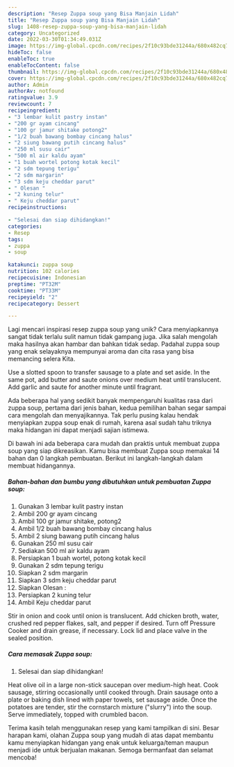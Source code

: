 ```yaml
---
description: "Resep Zuppa soup yang Bisa Manjain Lidah"
title: "Resep Zuppa soup yang Bisa Manjain Lidah"
slug: 1408-resep-zuppa-soup-yang-bisa-manjain-lidah
category: Uncategorized
date: 2022-03-30T01:34:49.031Z
image: https://img-global.cpcdn.com/recipes/2f10c93bde31244a/680x482cq70/zuppa-soup-foto-resep-utama.jpg
hideToc: false
enableToc: true
enableTocContent: false
thumbnail: https://img-global.cpcdn.com/recipes/2f10c93bde31244a/680x482cq70/zuppa-soup-foto-resep-utama.jpg
cover: https://img-global.cpcdn.com/recipes/2f10c93bde31244a/680x482cq70/zuppa-soup-foto-resep-utama.jpg
author: Admin
authorAv: notfound
ratingvalue: 3.9
reviewcount: 7
recipeingredient:
- "3 lembar kulit pastry instan"
- "200 gr ayam cincang"
- "100 gr jamur shitake potong2"
- "1/2 buah bawang bombay cincang halus"
- "2 siung bawang putih cincang halus"
- "250 ml susu cair"
- "500 ml air kaldu ayam"
- "1 buah wortel potong kotak kecil"
- "2 sdm tepung terigu"
- "2 sdm margarin"
- "3 sdm keju cheddar parut"
- " Olesan "
- "2 kuning telur"
- " Keju cheddar parut"
recipeinstructions:

- "Selesai dan siap dihidangkan!"
categories:
- Resep
tags:
- zuppa
- soup

katakunci: zuppa soup 
nutrition: 102 calories
recipecuisine: Indonesian
preptime: "PT32M"
cooktime: "PT33M"
recipeyield: "2"
recipecategory: Dessert

---
```





Lagi mencari inspirasi resep zuppa soup yang unik? Cara menyiapkannya sangat tidak terlalu sulit namun tidak gampang juga. Jika salah mengolah maka hasilnya akan hambar dan bahkan tidak sedap. Padahal zuppa soup yang enak selayaknya mempunyai aroma dan cita rasa yang bisa memancing selera Kita.





Use a slotted spoon to transfer sausage to a plate and set aside. In the same pot, add butter and saute onions over medium heat until translucent. Add garlic and saute for another minute until fragrant.

Ada beberapa hal yang sedikit banyak mempengaruhi kualitas rasa dari zuppa soup, pertama dari jenis bahan, kedua pemilihan bahan segar sampai cara mengolah dan menyajikannya. Tak perlu pusing kalau hendak menyiapkan zuppa soup enak di rumah, karena asal sudah tahu triknya maka hidangan ini dapat menjadi sajian istimewa.






Di bawah ini ada beberapa cara mudah dan praktis untuk membuat zuppa soup yang siap dikreasikan. Kamu bisa membuat Zuppa soup memakai 14 bahan dan 0 langkah pembuatan. Berikut ini langkah-langkah dalam membuat hidangannya.

<!--inarticleads1-->

##### Bahan-bahan dan bumbu yang dibutuhkan untuk pembuatan Zuppa soup:

1. Gunakan 3 lembar kulit pastry instan
1. Ambil 200 gr ayam cincang
1. Ambil 100 gr jamur shitake, potong2
1. Ambil 1/2 buah bawang bombay cincang halus
1. Ambil 2 siung bawang putih cincang halus
1. Gunakan 250 ml susu cair
1. Sediakan 500 ml air kaldu ayam
1. Persiapkan 1 buah wortel, potong kotak kecil
1. Gunakan 2 sdm tepung terigu
1. Siapkan 2 sdm margarin
1. Siapkan 3 sdm keju cheddar parut
1. Siapkan  Olesan :
1. Persiapkan 2 kuning telur
1. Ambil  Keju cheddar parut


Stir in onion and cook until onion is translucent. Add chicken broth, water, crushed red pepper flakes, salt, and pepper if desired. Turn off Pressure Cooker and drain grease, if necessary. Lock lid and place valve in the sealed position. 

<!--inarticleads2-->

##### Cara memasak Zuppa soup:


1. Selesai dan siap dihidangkan!

Heat olive oil in a large non-stick saucepan over medium-high heat. Cook sausage, stirring occasionally until cooked through. Drain sausage onto a plate or baking dish lined with paper towels, set sausage aside. Once the potatoes are tender, stir the cornstarch mixture (&#34;slurry&#34;) into the soup. Serve immediately, topped with crumbled bacon. 

Terima kasih telah menggunakan resep yang kami tampilkan di sini. Besar harapan kami, olahan Zuppa soup yang mudah di atas dapat membantu kamu menyiapkan hidangan yang enak untuk keluarga/teman maupun menjadi ide untuk berjualan makanan. Semoga bermanfaat dan selamat mencoba!
